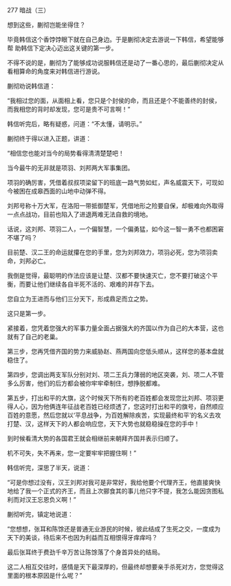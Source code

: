 277 暗战（三）



想到这些，蒯彻岂能坐得住？

毕竟韩信这个香饽饽眼下就在自己身边。于是蒯彻决定去游说一下韩信，希望能够帮
助韩信下定决心迈出这关键的第一步。

不得不说的是，蒯彻为了能够成功说服韩信还是动了一番心思的，最后蒯彻决定从看相算命的角度来对韩信进行游说。



蒯彻劝说韩信道：

“我相过您的面，从面相上看，您只是个封侯的命，而且还是个不能善终的封侯，而我相您的背时却发现，您可是贵不可言啊！”

韩信听完后，略有疑惑，问道：“不太懂，请明示。”

蒯彻终于得以进入正题，讲道：

“相信您也能对当今的局势看得清清楚楚吧！

当今最牛的无非就是项羽、刘邦两大军事集团。

项羽的确厉害，凭借着叔叔项梁留下的班底一路气势如虹，声名威震天下，可现如今被困在成皋西面的山地中动弹不得。

刘邦号称十万大军，在洛阳一带抵御楚军，凭借地形之险要自保，却极难向外取得一点点战功，目前也陷入了进退两难无法自救的境地。

话说，这刘邦、项羽二人，一个偏智慧，一个偏勇猛，如今这一智一勇不也都困窘不堪了吗？

目前楚、汉二王的命运就攥在您的手里，您为刘邦效力，项羽必死，您为项羽卖命，刘邦必亡。

我倒是觉得，最聪明的作法应该是让楚、汉都不要快速灭亡，您不要打破这个平衡，而要让他们继续各自半死不活的、艰难的并存下去。

您自立为王进而与他们三分天下，形成鼎足而立之势。

这只是第一步。

紧接着，您凭着您强大的军事力量全面占据强大的齐国以作为自己的大本营，这也就有了自己的老巢。

第三步，您再凭借齐国的势力来威胁赵、燕两国向您低头顺从，这样您的基本盘就稳住了。

第四步，您调出两支军队分别对刘、项二王兵力薄弱的地区突袭，刘、项二人不管多么厉害，他们的后方都会被你牢牢牵制住，想挣脱都难。

第五步，打出和平的大旗，这个时候天下所有的老百姓都会发现您比刘邦、项羽更得人心，因为他俩连年征战老百姓已经烦透了，您这时打出和平的旗号，自然顺应百姓的意愿，然后您就以‘平息战争，为百姓解除疾苦，实现最终和平’的名义去攻打楚、汉，这样天下的人都会响应您，天下大势也就稳稳操在您的手中！

到时候看清大势的各国君王就会相继前来朝拜齐国并表示归顺了。

机不可失，失不再来，您一定要牢牢把握住啊！”



韩信听完，深思了半天，说道：

“可是你想过没有，汉王刘邦对我可是非常好，我给他要个代理齐王，他直接爽快地给了我一个正式的齐王，而且上次郦食其的事儿他只字不提，我怎么能因贪图私利而对汉王忘恩负义啊！”

蒯彻听完，镇定地说道：

“您想想，张耳和陈馀还是普通无业游民的时候，彼此结成了生死之交，一度成为天下的美谈，待后来不也因为利益而互相恨得牙痒痒吗？

最后张耳终于费劲千辛万苦让陈馀落了个身首异处的结局。

这二人相互交往时，感情是天下最深厚的，但最终却想要亲手杀死对方，您觉得这里面的根本原因是什么呢？”

